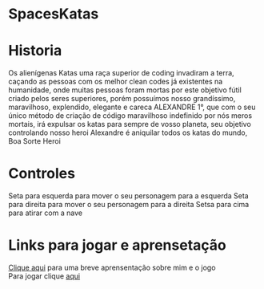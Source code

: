 # SpacesKatas

# Historia
 Os alienígenas Katas uma raça superior de coding invadiram a terra, caçando as pessoas com os melhor clean codes já existentes na humanidade, onde muitas pessoas foram mortas por este objetivo fútil criado pelos seres superiores, porém possuímos nosso grandíssimo, maravilhoso, explendido, elegante e careca ALEXANDRE 1°, que com o seu único método de criação de código maravilhoso indefinido por nós meros mortais, irá expulsar os katas para sempre de vosso planeta, seu objetivo controlando nosso heroi Alexandre é aniquilar todos os katas do mundo, Boa Sorte Heroi

# Controles
 Seta para esquerda para mover o seu personagem para a esquerda
Seta para direita para mover o seu personagem para a direita
Setsa para cima para atirar com a nave

# Links para jogar e aprensetação
 [Clique aqui](https://docs.google.com/presentation/d/1sKwHYO3K7jVDiTCDIS99PXnVx_eDpBWoR5aBL7pZ_eg/edit?usp=sharing) para uma breve aprensentação sobre mim e o jogo <br/>
 Para jogar clique [aqui](https://rozyar.github.io/KatasInvasion/)
